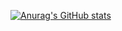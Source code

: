 [![Anurag's GitHub stats](https://github-readme-stats.vercel.app/api?username=ZwiebelnX)](https://github.com/anuraghazra/github-readme-stats)

<!--
**ZwiebelnX/ZwiebelnX** is a ✨ _special_ ✨ repository because its `README.md` (this file) appears on your GitHub profile.

Here are some ideas to get you started:

- 🔭 I’m currently working on ...
- 🌱 I’m currently learning ...
- 👯 I’m looking to collaborate on ...
- 🤔 I’m looking for help with ...
- 💬 Ask me about ...
- 📫 How to reach me: ...
- 😄 Pronouns: ...
- ⚡ Fun fact: ...
-->
